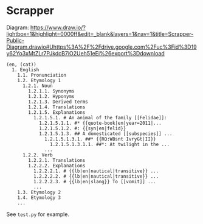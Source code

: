 # Scrapper

Diagram:
https://www.draw.io/?lightbox=1&highlight=0000ff&edit=_blank&layers=1&nav=1&title=Scrapper-Public-Diagram.drawio#Uhttps%3A%2F%2Fdrive.google.com%2Fuc%3Fid%3D19y62Yo3xMtZLr7PJkdcB7iO2Ueh51eEi%26export%3Ddownload

    (en, (cat))
      1. English
        1.1. Pronunciation
        1.2. Etymology 1
          1.2.1. Noun
            1.2.1.1. Synonyms
            1.2.1.2. Hyponyms
            1.2.1.3. Derived terms
            1.2.1.4. Translations
            1.2.1.5. Explanations
              1.2.1.5.1. # An animal of the family [[Felidae]]:
                1.2.1.5.1.1. #* {{quote-book|en|year=2011|...
                1.2.1.5.1.2. #: {{syn|en|felid}}
                1.2.1.5.1.3. ## A domesticated [[subspecies]] ...
                  1.2.1.5.1.3.1. ##* {{RQ:WBsnt IvryGt|II}}
                    1.2.1.5.1.3.1.1. ##*: At twilight in the ...
                  ...
          1.2.2. Verb
            1.2.2.1. Translations
            1.2.2.2. Explanations
              1.2.2.2.1. # {{lb|en|nautical|transitive}} ...
              1.2.2.2.2. # {{lb|en|nautical|transitive}} ...
              1.2.2.2.3. # {{lb|en|slang}} To [[vomit]] ...
              ...
        1.3. Etymology 2
        1.4. Etymology 3
        ...

See `test.py` for example.

 